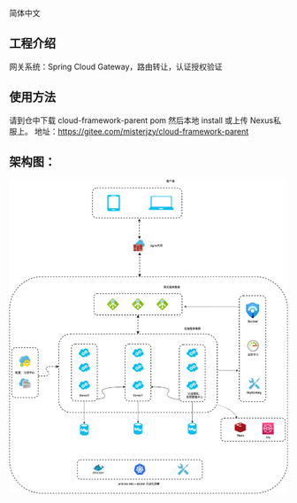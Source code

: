 简体中文
## 工程介绍
网关系统：Spring Cloud Gateway，路由转让，认证授权验证

## 使用方法
请到仓中下载 cloud-framework-parent pom 然后本地 install 或上传 Nexus私服上。
地址：https://gitee.com/misterjzy/cloud-framework-parent

## 架构图：
![图片](./images/fram.png)


